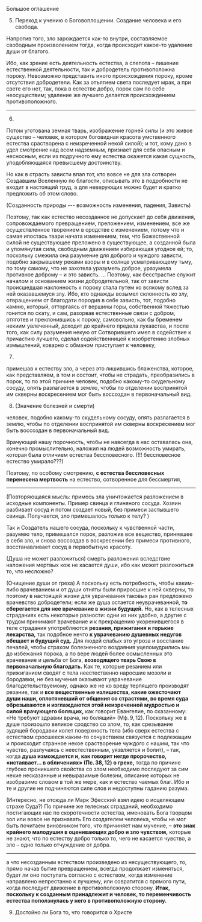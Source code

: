 Большое оглашение 

5. Переход к учению о Боговоплощении. Создание человека и его свобода.

Напротив того, зло зарождается как-то внутри, составляемое свободным произволением тогда, когда происходит какое-то удаление души от благого.

Ибо, как зрение есть деятельность естества, а слепота – лишение естественной деятельности, так и добродетель противоположна пороку. Невозможно представить иного происхождения пороку, кроме отсутствия добродетели. Как за отъятием света последует мрак, а при свете его нет, так, пока в естестве добро, порок сам по себе неосуществим; удаление же лучшего делается происхождением противоположного.

---
6. 

Потом уготована земная тварь, изображение горней силы (и это живое существо – человек, в котором боговидная красота умственного естества срастворена с неизреченной некой силой); и тот, кому дано в удел смотрение над всем надземным, признает для себя опасным и несносным, если из подручного ему естества окажется какая сущность, уподобляющаяся превысшему достоинству.

Но как в страсть зависти впал тот, кто вовсе не для зла сотворен Создавшим Вселенную по благости, описывать это в подробности не входит в настоящий труд, а для неверующих можно будет и кратко предложить об этом слово.

(Созданность природы --- возможность изменения, падения, Зависть)

Поэтому, так как естество несозданное не допускает до себя движения, сопровождаемого превращением, преложением, изменением, все же осуществленное творением в сродстве с изменением, потому что и самая ипостась твари начата изменением, тем, что Божественной силой не существующее преложено в существующее, а созданной была и упомянутая сила, свободным движением избирающая угодное ей; то, поскольку смежила она разумение для доброго и чуждого зависти, подобно закрывшему реками взоры и в солнце усматривающему тьму, по тому самому, что не захотела уразуметь доброе, уразумела противное доброму – и это зависть.
...
Поэтому, как бесстрастие служит началом и основанием жизни добродетельной, так от зависти происшедшая наклонность к пороку стала путем ко всякому вслед за ней оказавшемуся злу. Ибо, кто однажды возымел склонность ко злу, отвращением от благодати породив в себе зависть, тот, подобно камню, который, отторгаясь от вершины горы, собственной тяжестью гонится по скату, и сам, разорвав естественные связи с добром, отяготев и преклонившись к пороку, самовольно, как бы бременем некиим увлеченный, доходит до крайнего предела лукавства, и после того, как силу разумения некую от Сотворившего имел в содействие к причастию лучшего, сделал содейственницей к изобретению злобных измышлений, коварно с обманом приступает к человеку,


7.

примешав к естеству зло, а через это лишившись блаженства, которое, как представляем, в том и состоит, чтобы не страдать, преобразились в порок, то по этой причине человек, подобно какому-то скудельному сосуду, опять разлагается в землю, чтобы по отделении воспринятой им скверны воскресением мог быть воссоздан в первоначальный вид. 

8. (Значение болезней и смерти)

человек, подобно какому-то скудельному сосуду, опять разлагается в землю, чтобы по отделении воспринятой им скверны воскресением мог быть воссоздан в первоначальный вид.

Врачующий нашу порочность, чтобы не навсегда в нас оставалась она, конечно промыслительно, наложил на людей возможность умирать, которая была отличием естества бессловесного. (!!! бессловесное естество умирало???)

Поэтому, по особому смотрению, **с естества бессловесных перенесена мертвость** на естество, сотворенное для бессмертия, 

---
(Повторяющаяся мысль: примесь зла уничтожается разложением в исходные компоненты. Пример свинца и глиняного сосуда. Хозяин разбивает сосуд и потом создает новый, без примеси застывшего свинца. Получается, зло примешалось только к телу? )

Так и Создатель нашего сосуда, поскольку к чувственной части, разумею тело, примешался порок, разложив все вещество, принявшее в себя зло, и снова воссоздав в воскресении без примеси противного, восстанавливает сосуд в первобытную красоту.

(Душа не  может разложиться)
смерть разложения вследствие наложения мертвых кож не касается души, ибо как может разложиться то, что несложно?

(Очищение души от греха)
А поскольку есть потребность, чтобы каким-либо врачеванием и от души отняты были приросшие к ней скверны, то поэтому в настоящей жизни для уврачевания таковых ран предложено врачевство добродетели; если же душа остается неуврачеванной, **то сберегается для нее врачевание в жизни будущей.** 
Но, как в телесных страданиях есть некоторые разности: одни из них удобно, а другие с трудом принимают врачевание и к прекращению укоренившегося в теле страдания употребляются **резания, прижигания и горькие лекарства,** так подобное нечто **к уврачеванию душевных недугов обещает и будущий суд.** Для людей слабых это угроза и восстание печалей, чтобы страхом болезненного воздаяния уцеломудрились мы до избежания порока, а по вере людей более осмысленных это врачевание и цельба от Бога, **возводящего тварь Свою в первоначальную благодать.** Как те, которые резанием или прижиганием сводят с тела неестественно наросшие мозоли и бородавки, не без мучения оказывают уврачевание благодетельствуемому, однако же не ко вреду терпящего производят резание, так и **все вещественные излишества, какие ожесточают души наши, оплотяневший от общения со страстями, во время суда обрезываются и изглаждаются этой неизреченной мудростью и силой врачующего болящих,** как говорит Евангелие, по сказанному: «Не требуют здравии врача, но болящий» (Мф. 9, 12). 
Поскольку же в душе произошло великое сродство со злом, то, как срезывание зудящей бородавки колет поверхность тела (ибо сверх естества с естеством сросшееся каким-то сочувствием связуется с подлежащим и происходит странное некое срастворение чуждого с нашим, так что чувство, разлучаясь с неестественным, уязвляется и болит), – так, когда **душа измождается и, как говорит негде пророчество, «истаявает... в обличениях» (Пс. 38, 12) о грехе,** тогда по причине глубоко проникшего свойства со злом необходимо последуют за сим некие несказанные и невыразимые болезни, описание которых не изобразимо словом в той же мере, как и естество чаемых благ. Ибо и те и другие не подчиняются силе слов и недоступны гаданию разума.

(Интересно, не отсюда ли Марк Эфесский взял идею о исцеляющем страхе Суда?)
По причине же телесных страданий, необходимо постигающих нас по скоротечности естества, именовать Бога творцом зол или вовсе не признавать Его создателем человека, чтобы не мог быть почитаем виновником того, что причиняет нам мучение, – **это знак крайнего малодушия в оценивающих добро и зло чувством,** которые не знают, что по естеству добро только то, чего не касается чувство, а зло – одно только отчуждение от добра.

---
 а что несозданным естеством произведено из несуществующего, то, прямо начав бытие превращением, всегда продолжает изменяться, будет ли оно поступать согласно с естеством, когда изменение направлено непрестанно к лучшему, или совратится с прямого пути, когда последует движение в противоположную сторону. **Итак, поскольку к созданным принадлежит и человек, то переменчивость естества поползнулась у него в противоположную сторону.**
 
9. Достойно ли Бога то, что говорится о Христе
